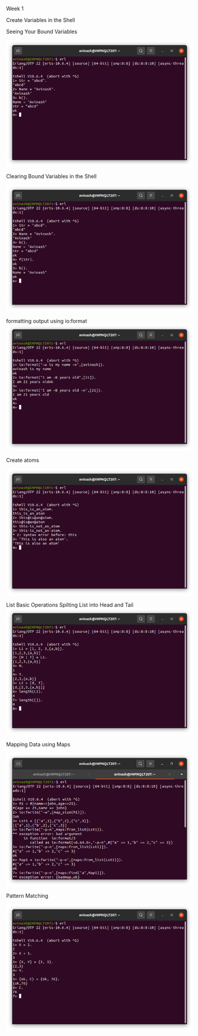 Week 1

Create Variables in the Shell

Seeing Your Bound Variables

![](images/bound%20var.png)

Clearing Bound Variables in the Shell

![](images/clear%20bound%20var.png)

formatting output using io:format
![](images/ioformat.png)


Create atoms

![](images/atom.png)

List Basic Operations
Spilting List into Head and Tail
![](images/list.png)

Mapping Data using Maps 

![](images/Maps.png)

Pattern Matching

![](images/PattermMatch.png)


